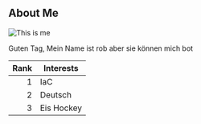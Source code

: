 ## About Me

<picture>
  <img alt="This is me" src=https://media.licdn.com/dms/image/v2/C5103AQEbzw6CuXxDog/profile-displayphoto-shrink_200_200/profile-displayphoto-shrink_200_200/0/1516254427471?e=1750896000&v=beta&t=OFKg_hs-IhXGpDpZz03HoSg97sxY3LaECkbKvWvGuEU>
</picture>

Guten Tag, Mein Name ist rob aber sie können mich bot


| Rank | Interests     |
|-----:|---------------|
|     1| IaC           |
|     2| Deutsch       |
|     3| Eis Hockey    |
